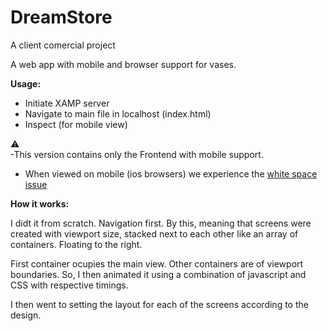 # DreamStore
A client comercial project




A web app with mobile and browser support for vases.

<b>Usage:</b>

- Initiate XAMP server
- Navigate to main file in localhost (index.html)
- Inspect (for mobile view)

⚠️</br>
-This version contains only the Frontend with mobile support. </br>  
- When viewed on mobile (ios browsers) we experience the [white space issue]()

<b>How it works:</b>

I didt it from scratch. Navigation first. By this, meaning that screens were created with 
viewport size, stacked next to each other like an array of containers. Floating to the right. 

First container ocupies the main view. Other containers are of viewport boundaries. So, I then
animated it using a combination of javascript and CSS with respective timings. 

I then went to setting the layout for each of the screens according to the design. 





